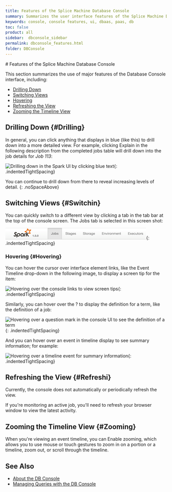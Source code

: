 ```yaml
---
title: Features of the Splice Machine Database Console
summary: Summarizes the user interface features of the Splice Machine Database Console.
keywords: console, console features, ui, dbaas, paas, db
toc: false
product: all
sidebar:  dbconsole_sidebar
permalink: dbconsole_features.html
folder: DBConsole
---
```

<section>
<div class="TopicContent" data-swiftype-index="true" markdown="1">
# Features of the Splice Machine Database Console

This section summarizes the use of major features of the Database
Console interface, including:

* [Drilling Down](#Drilling)
* [Switching Views](#Switchin)
* [Hovering](#Hovering)
* [Refreshing the View](#Refreshi)
* [Zooming the Timeline View](#Zooming)

## Drilling Down   {#Drilling}

In general, you can click anything that displays in blue (<span
class="ConsoleLink">like this</span>) to drill down into a more detailed
view. For example, clicking <span class="ConsoleLink">Explain</span> in
the following description from the completed jobs table will drill down
into the job details for *Job 113*:

![Drilling down in the Spark UI by clicking blue
text](images/SparkUIDrillDown.png){: .indentedTightSpacing}

You can continue to drill down from there to reveal increasing levels of
detail.
{: .noSpaceAbove}

## Switching Views   {#Switchin}

You can quickly switch to a different view by clicking a tab in the tab
bar at the top of the console screen. The <span
class="AppCommand">Jobs</span> tab is selected in this screen shot:

![Splice Database Console view tabs](images/SparkUITabs.png){:
.indentedTightSpacing}

### Hovering   {#Hovering}

You can hover the cursor over interface element links, like the <span
class="ConsoleLink">Event Timeline</span> drop-down in the following
image, to display a screen tip for the item:

![Hovering over the console links to view screen
tips](images/SparkUIHover.png){: .indentedTightSpacing}

Similarly, you can hover over the ? to display the definition for a
term, like the definition of a job:

![Hovering over a question mark in the console UI to see the definition
of a term](images/SparkUIHover2.png){: .indentedTightSpacing}

And you can hover over an event in timeline display to see summary
information; for example:

![Hovering over a timeline event for summary
information](images/SparkUITimelineHover.png){: .indentedTightSpacing}

## Refreshing the View   {#Refreshi}

Currently, the console does not automatically or periodically refresh
the view.

If you're monitoring an active job, you'll need to refresh your browser
window to view the latest activity.

## Zooming the Timeline View   {#Zooming}

When you're viewing an event timeline, you can <span
class="ConsoleLink">Enable zooming</span>, which allows you to use mouse
or touch gestures to zoom in on a portion or a timeline, zoom out, or
scroll through the timeline.

## See Also

* [About the DB Console](dbconsole_intro.html)
* [Managing Queries with the DB Console](dbconsole_queries.html)

</div>
</section>

